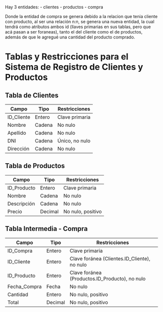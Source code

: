 Hay 3 entidades: 
    - clientes
    - productos
    - compra

Donde la entidad de compra se genera debido a la relacion que tenia cliente con producto, al ser una relación n:n, se genera
una nueva entidad, la cual tendrá como atributos ambos id (llaves primarias en sus tablas, pero que acá pasan a ser foraneas), 
tanto el del cliente como el de productos, además de que le agregué una cantidad del producto comprado.

# Tablas y Restricciones para el Sistema de Registro de Clientes y Productos

## Tabla de Clientes

| Campo        | Tipo     | Restricciones  |
|--------------|----------|----------------|
| ID_Cliente   | Entero   | Clave primaria |
| Nombre       | Cadena   | No nulo        |
| Apellido     | Cadena   | No nulo        |
| DNI          | Cadena   | Único, no nulo |
| Dirección    | Cadena   | No nulo        |

## Tabla de Productos

| Campo          | Tipo       | Restricciones  |
|----------------|------------|----------------|
| ID_Producto    | Entero     | Clave primaria |
| Nombre         | Cadena     | No nulo        |
| Descripción    | Cadena     | No nulo        |
| Precio         | Decimal    | No nulo, positivo |

## Tabla Intermedia - Compra

| Campo            | Tipo       | Restricciones         |
|------------------|------------|-----------------------|
| ID_Compra        | Entero     | Clave primaria        |
| ID_Cliente       | Entero     | Clave foránea (Clientes.ID_Cliente), no nulo |
| ID_Producto      | Entero     | Clave foránea (Productos.ID_Producto), no nulo |
| Fecha_Compra     | Fecha      | No nulo               |
| Cantidad         | Entero     | No nulo, positivo     |
| Total            | Decimal    | No nulo, positivo     |